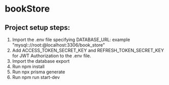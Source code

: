 # bookStore

## Project setup steps:

1. Import the .env file specifying DATABASE_URL: example "mysql:://root:@localhost:3306/book_store"
1. Add ACCESS_TOKEN_SECRET_KEY and REFRESH_TOKEN_SECRET_KEY for JWT Authorization to the .env file.
1. Import the database export
1. Run npm install
1. Run npx prisma generate
1. Run npm run start-dev
